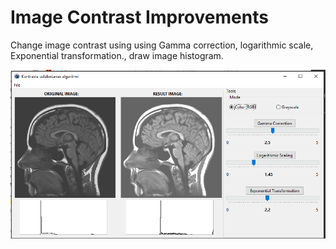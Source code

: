 # Image Contrast Improvements

Change image contrast using using Gamma correction, logarithmic scale, Exponential transformation., draw image histogram. 

![screenshot.png](screenshot.png)